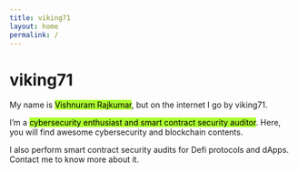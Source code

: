 ```yaml
---
title: viking71
layout: home
permalink: /
---
```


# viking71

My name is <mark style="background: #ADFF2F!important">Vishnuram Rajkumar</mark>, but on the internet I go by viking71.

I’m a <mark style="background: #ADFF2F!important">cybersecurity enthusiast and smart contract security auditor</mark>. Here, you will find awesome cybersecurity and blockchain contents.

I also perform smart contract security audits for Defi protocols and dApps. Contact me to know more about it.
